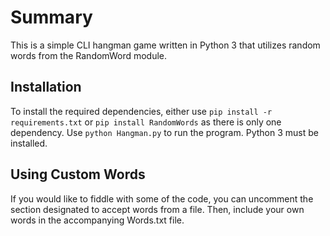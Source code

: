 # Summary
This is a simple CLI hangman game written in Python 3 that utilizes random words from the RandomWord module.
## Installation
To install the required dependencies, either use ```pip install -r requirements.txt``` or ```pip install RandomWords``` as there is only one dependency. Use ```python Hangman.py``` to run the program. Python 3 must be installed.
## Using Custom Words
If you would like to fiddle with some of the code, you can uncomment the section designated to accept words from a file. Then, include your own words in the accompanying Words.txt file.
